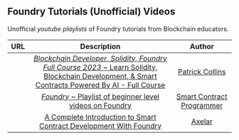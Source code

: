 ## Foundry Tutorials (Unofficial) Videos

Unofficial *youtube playlists* of Foundry tutorials from Blockchain educators.

URL | Description | Author
|:--:|:--:|:--:|
<a href="https://www.youtube.com/playlist?list=PL4Rj_WH6yLgWe7TxankiqkrkVKXIwOP42" target="_blank"><img src="https://i.ytimg.com/vi/umepbfKp5rI/hq720.jpg" alt=""></a> | <a href="https://www.youtube.com/playlist?list=PL4Rj_WH6yLgWe7TxankiqkrkVKXIwOP42" target="_blank">_Blockchain Developer, Solidity, Foundry Full Course 2023_ ~ Learn Solidity, Blockchain Development, & Smart Contracts  Powered By AI - Full Course</a> | <a href="https://www.youtube.com/@PatrickAlphaC" target="_blank">Patrick Collins</a>
<a href="https://youtube.com/playlist?list=PLO5VPQH6OWdUrKEWPF07CSuVm3T99DQki" target="_blank"><img src="https://i.ytimg.com/vi/tgs5q-GJmg4/hq720.jpg" alt=""></a> | <a href="https://youtube.com/playlist?list=PLO5VPQH6OWdUrKEWPF07CSuVm3T99DQki" target="_blank">_Foundry_ ~  Playlist of beginner level videos on Foundry</a> | <a href="https://www.youtube.com/@smartcontractprogrammer" target="_blank">Smart Contract Programmer</a>
<a href="https://www.youtube.com/watch?v=hOB1Yiuxojk" target="_blank"><img src="https://i.ytimg.com/vi/hOB1Yiuxojk/maxresdefault.jpg" alt=""></a> | <a href="https://www.youtube.com/watch?v=hOB1Yiuxojk" target="_blank">A Complete Introduction to Smart Contract Development With Foundry</a> | <a href="https://www.youtube.com/@Axelarcore" target="_blank">Axelar</a>

